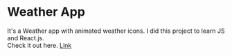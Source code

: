 # Weather App
It's a Weather app with animated weather icons. I did this project to learn JS and React.js.<br>
Check it out here.
<a href="https://masoudnazarii.github.io/Weather-App/">Link</a>
